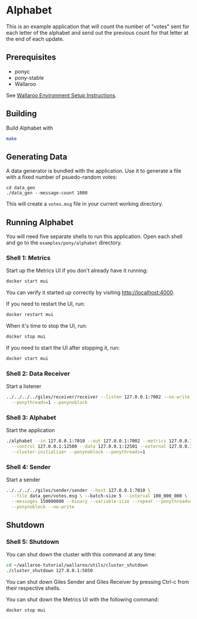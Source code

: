 # Alphabet

This is an example application that will count the number of "votes" sent for
each letter of the alphabet and send out the previous count for that letter at the end of each update.

## Prerequisites

- ponyc
- pony-stable
- Wallaroo

See [Wallaroo Environment Setup Instructions](https://github.com/WallarooLabs/wallaroo/book/getting-started/setup.md).

## Building

Build Alphabet with

```bash
make
```

## Generating Data

A data generator is bundled with the application. Use it to generate a file with a fixed number of psuedo-random votes:

```
cd data_gen
./data_gen --message-count 1000
```

This will create a `votes.msg` file in your current working directory.

## Running Alphabet

You will need five separate shells to run this application. Open each shell and go to the `examples/pony/alphabet` directory.

### Shell 1: Metrics

Start up the Metrics UI if you don't already have it running:

```bash
docker start mui
```

You can verify it started up correctly by visiting [http://localhost:4000](http://localhost:4000).

If you need to restart the UI, run:

```bash
docker restart mui
```

When it's time to stop the UI, run:

```bash
docker stop mui
```

If you need to start the UI after stopping it, run:

```bash
docker start mui
```

### Shell 2: Data Receiver

Start a listener

```bash
../../../../giles/receiver/receiver --listen 127.0.0.1:7002 --no-write \
  --ponythreads=1 --ponynoblock
```

### Shell 3: Alphabet
Start the application

```bash
./alphabet --in 127.0.0.1:7010 --out 127.0.0.1:7002 --metrics 127.0.0.1:5001 \
  --control 127.0.0.1:12500 --data 127.0.0.1:12501 --external 127.0.0.1:5050 \
  --cluster-initializer --ponynoblock --ponythreads=1
```

### Shell 4: Sender

Start a sender

```bash
../../../../giles/sender/sender --host 127.0.0.1:7010 \
  --file data_gen/votes.msg \ --batch-size 5 --interval 100_000_000 \
  --messages 150000000 --binary --variable-size --repeat --ponythreads=1 \
  --ponynoblock --no-write
```

## Shutdown

### Shell 5: Shutdown

You can shut down the cluster with this command at any time:

```bash
cd ~/wallaroo-tutorial/wallaroo/utils/cluster_shutdown
./cluster_shutdown 127.0.0.1:5050
```

You can shut down Giles Sender and Giles Receiver by pressing Ctrl-c from their respective shells.

You can shut down the Metrics UI with the following command:

```bash
docker stop mui
```
